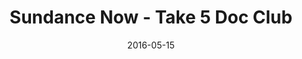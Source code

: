 ---
layout: post
title:  "Sundance Now - Take 5 Doc Club"
date:   2016-05-15
site_url:   "http://take5.docclub.com"
project_type: website
---
